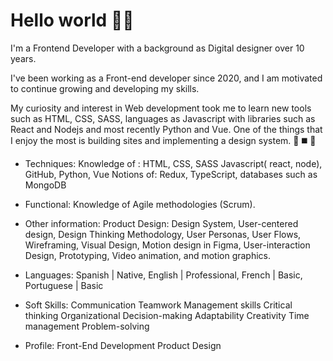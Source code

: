 <h1>Hello world ✌🏽</h1>

I'm a Frontend Developer with a background as Digital designer over 10 years. 


I've been working as a Front-end developer since 2020, and I am motivated to continue growing and developing my skills. 

My curiosity and interest in Web development took me to learn new tools such as HTML, CSS, SASS, languages as Javascript with libraries such as React and Nodejs and most recently Python and Vue.
One of the things that I enjoy the most is building sites and implementing a design system. 🔺 ◼️ 🔹

- Techniques:
Knowledge of : HTML, CSS, SASS Javascript( react, node), GitHub, Python, Vue 
Notions of: Redux, TypeScript, databases such as MongoDB 


- Functional:
Knowledge of Agile methodologies (Scrum).

- Other information:
Product Design: Design System, User-centered design, Design Thinking Methodology, 
User Personas, User Flows, Wireframing, Visual Design,
Motion design in Figma, User-interaction Design, Prototyping, Video animation, and motion graphics.

- Languages:
Spanish  | Native,
English | Professional,
French | Basic,
Portuguese | Basic


- Soft Skills:
Communication
Teamwork
Management skills
Critical thinking
Organizational
Decision-making
Adaptability
Creativity
Time management
Problem-solving


- Profile:
Front-End Development
Product Design


